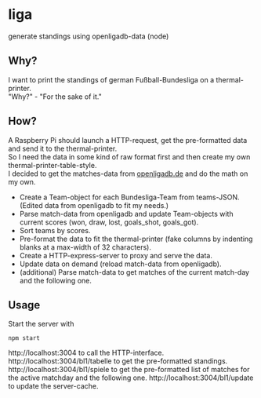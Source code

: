 # liga
generate standings using openligadb-data (node)

## Why?
I want to print the standings of german Fußball-Bundesliga on a thermal-printer.  
"Why?" - "For the sake of it."

## How?
A Raspberry Pi should launch a HTTP-request, get the pre-formatted data and send it to the thermal-printer.  
So I need the data in some kind of raw format first and then create my own thermal-printer-table-style.  
I decided to get the matches-data from [openligadb.de](http://openligadb.de) and do the math on my own.
- Create a Team-object for each Bundesliga-Team from teams-JSON. (Edited data from openligadb to fit my needs.)
- Parse match-data from openligadb and update Team-objects with current scores (won, draw, lost, goals_shot, goals_got).
- Sort teams by scores.
- Pre-format the data to fit the thermal-printer (fake columns by indenting blanks at a max-width of 32 characters).
- Create a HTTP-express-server to proxy and serve the data.
- Update data on demand (reload match-data from openligadb).
- (additional) Parse match-data to get matches of the current match-day and the following one.

## Usage
Start the server with
```
npm start
```
http://localhost:3004 to call the HTTP-interface.  
http://localhost:3004/bl1/tabelle to get the pre-formatted standings.  
http://localhost:3004/bl1/spiele to get the pre-formatted list of matches for the active matchday and the following one.
http://localhost:3004/bl1/update to update the server-cache.
